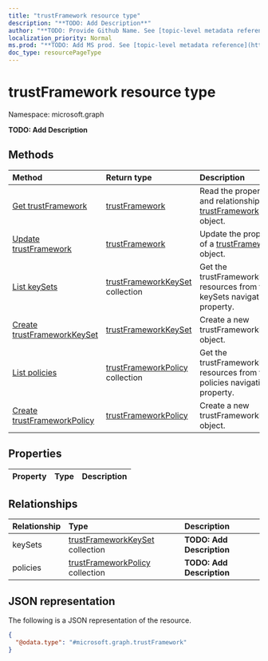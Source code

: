 ```yaml
---
title: "trustFramework resource type"
description: "**TODO: Add Description**"
author: "**TODO: Provide Github Name. See [topic-level metadata reference](https://msgo.azurewebsites.net/add/document/guidelines/metadata.html#topic-level-metadata)**"
localization_priority: Normal
ms.prod: "**TODO: Add MS prod. See [topic-level metadata reference](https://msgo.azurewebsites.net/add/document/guidelines/metadata.html#topic-level-metadata)**"
doc_type: resourcePageType
---
```


# trustFramework resource type

Namespace: microsoft.graph



**TODO: Add Description**

## Methods
|Method|Return type|Description|
|:---|:---|:---|
|[Get trustFramework](../api/trustframework-get.md)|[trustFramework](../resources/trustframework.md)|Read the properties and relationships of a [trustFramework](../resources/trustframework.md) object.|
|[Update trustFramework](../api/trustframework-update.md)|[trustFramework](../resources/trustframework.md)|Update the properties of a [trustFramework](../resources/trustframework.md) object.|
|[List keySets](../api/trustframework-list-keysets.md)|[trustFrameworkKeySet](../resources/trustframeworkkeyset.md) collection|Get the trustFrameworkKeySet resources from the keySets navigation property.|
|[Create trustFrameworkKeySet](../api/trustframework-post-keysets.md)|[trustFrameworkKeySet](../resources/trustframeworkkeyset.md)|Create a new trustFrameworkKeySet object.|
|[List policies](../api/trustframework-list-policies.md)|[trustFrameworkPolicy](../resources/trustframeworkpolicy.md) collection|Get the trustFrameworkPolicy resources from the policies navigation property.|
|[Create trustFrameworkPolicy](../api/trustframework-post-policies.md)|[trustFrameworkPolicy](../resources/trustframeworkpolicy.md)|Create a new trustFrameworkPolicy object.|

## Properties
|Property|Type|Description|
|:---|:---|:---|

## Relationships
|Relationship|Type|Description|
|:---|:---|:---|
|keySets|[trustFrameworkKeySet](../resources/trustframeworkkeyset.md) collection|**TODO: Add Description**|
|policies|[trustFrameworkPolicy](../resources/trustframeworkpolicy.md) collection|**TODO: Add Description**|

## JSON representation
The following is a JSON representation of the resource.
<!-- {
  "blockType": "resource",
  "keyProperty": "id",
  "@odata.type": "microsoft.graph.trustFramework",
  "openType": false
}
-->
``` json
{
  "@odata.type": "#microsoft.graph.trustFramework"
}
```

